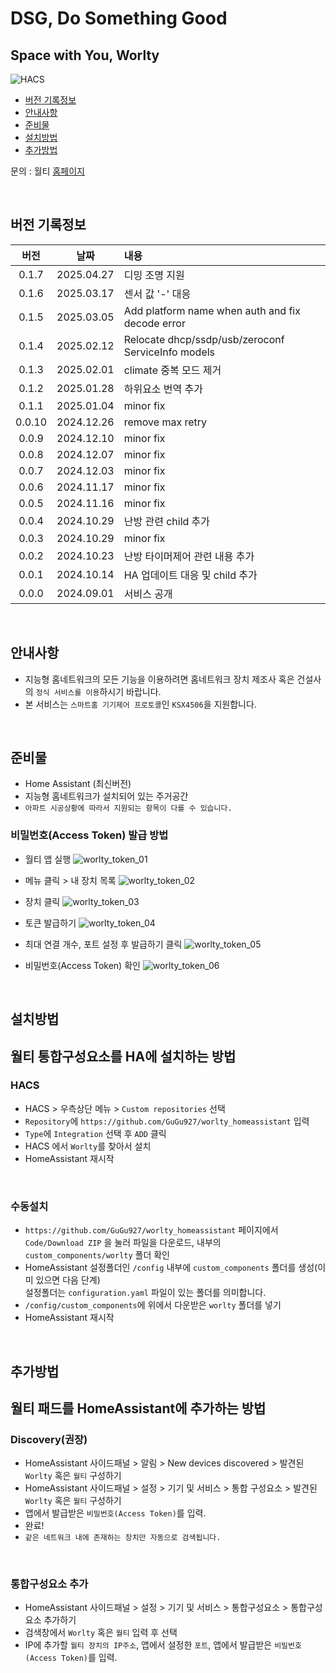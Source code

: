 # DSG, Do Something Good

## Space with You, Worlty

![HACS][hacs-shield]

- [버전 기록정보](#version-history)
- [안내사항](#안내사항)
- [준비물](#준비물)
- [설치방법](#설치방법)
- [추가방법](#추가방법)

문의 : 월티 [홈페이지](https://worlty.com)

<br/>

## 버전 기록정보

|  버전  |    날짜    | 내용                                               |
| :----: | :--------: | :------------------------------------------------- |
| 0.1.7  | 2025.04.27 | 디밍 조명 지원                                   |
| 0.1.6  | 2025.03.17 | 센서 값 '-' 대응                                   |
| 0.1.5  | 2025.03.05 | Add platform name when auth and fix decode error   |
| 0.1.4  | 2025.02.12 | Relocate dhcp/ssdp/usb/zeroconf ServiceInfo models |
| 0.1.3  | 2025.02.01 | climate 중복 모드 제거                             |
| 0.1.2  | 2025.01.28 | 하위요소 번역 추가                                 |
| 0.1.1  | 2025.01.04 | minor fix                                          |
| 0.0.10 | 2024.12.26 | remove max retry                                   |
| 0.0.9  | 2024.12.10 | minor fix                                          |
| 0.0.8  | 2024.12.07 | minor fix                                          |
| 0.0.7  | 2024.12.03 | minor fix                                          |
| 0.0.6  | 2024.11.17 | minor fix                                          |
| 0.0.5  | 2024.11.16 | minor fix                                          |
| 0.0.4  | 2024.10.29 | 난방 관련 child 추가                               |
| 0.0.3  | 2024.10.29 | minor fix                                          |
| 0.0.2  | 2024.10.23 | 난방 타이머제어 관련 내용 추가                     |
| 0.0.1  | 2024.10.14 | HA 업데이트 대응 및 child 추가                     |
| 0.0.0  | 2024.09.01 | 서비스 공개                                        |

<br/>

## 안내사항

- 지능형 홈네트워크의 모든 기능을 이용하려면 홈네트워크 장치 제조사 혹은 건설사의 `정식 서비스를 이용`하시기 바랍니다.
- 본 서비스는 `스마트홈 기기제어 프로토콜`인 `KSX4506`을 지원합니다.

<br/>

## 준비물

- Home Assistant (최신버전)
- 지능형 홈네트워크가 설치되어 있는 주거공간
- `아파트 시공상황에 따라서 지원되는 항목이 다를 수 있습니다.`

### 비밀번호(Access Token) 발급 방법

- 월티 앱 실행
  ![worlty_token_01](/img/worlty_token_01.jpg)
  <br/>

- 메뉴 클릭 > 내 장치 목록
  ![worlty_token_02](/img/worlty_token_02.jpg)
  <br/>

- 장치 클릭
  ![worlty_token_03](/img/worlty_token_03.jpg)
  <br/>

- 토큰 발급하기
  ![worlty_token_04](/img/worlty_token_04.jpg)
  <br/>

- 최대 연결 개수, 포트 설정 후 발급하기 클릭
  ![worlty_token_05](/img/worlty_token_05.jpg)
  <br/>

- 비밀번호(Access Token) 확인
  ![worlty_token_06](/img/worlty_token_06.jpg)

<br/>

## 설치방법

## 월티 통합구성요소를 HA에 설치하는 방법

### HACS

- HACS > 우측상단 메뉴 > `Custom repositories` 선택
- `Repository`에 `https://github.com/GuGu927/worlty_homeassistant` 입력
- `Type`에 `Integration` 선택 후 `ADD` 클릭
- HACS 에서 `Worlty`를 찾아서 설치
- HomeAssistant 재시작

<br/>

### 수동설치

- `https://github.com/GuGu927/worlty_homeassistant` 페이지에서 `Code/Download ZIP` 을 눌러 파일을 다운로드, 내부의 `custom_components/worlty` 폴더 확인
- HomeAssistant 설정폴더인 `/config` 내부에 `custom_components` 폴더를 생성(이미 있으면 다음 단계)<br/>설정폴더는 `configuration.yaml` 파일이 있는 폴더를 의미합니다.<br>
- `/config/custom_components`에 위에서 다운받은 `worlty` 폴더를 넣기<br>
- HomeAssistant 재시작

<br/>

## 추가방법

## 월티 패드를 HomeAssistant에 추가하는 방법

### Discovery(**권장**)

- HomeAssistant 사이드패널 > 알림 > New devices discovered > 발견된 `Worlty` 혹은 `월티` 구성하기<br>
- HomeAssistant 사이드패널 > 설정 > 기기 및 서비스 > 통합 구성요소 > 발견된 `Worlty` 혹은 `월티` 구성하기<br>
- 앱에서 발급받은 `비밀번호(Access Token)`를 입력.<br>
- 완료!
- `같은 네트워크 내에 존재하는 장치만 자동으로 검색됩니다.`

<br/>

### 통합구성요소 추가

- HomeAssistant 사이드패널 > 설정 > 기기 및 서비스 > 통합구성요소 > 통합구성요소 추가하기<br>
- 검색창에서 `Worlty` 혹은 `월티` 입력 후 선택<br>
- IP에 추가할 `월티 장치의 IP주소`, 앱에서 설정한 `포트`, 앱에서 발급받은 `비밀번호(Access Token)`를 입력.

[version-shield]: https://img.shields.io/badge/version-v0.0.10-orange.svg
[hacs-shield]: https://img.shields.io/badge/HACS-Custom-red.svg
